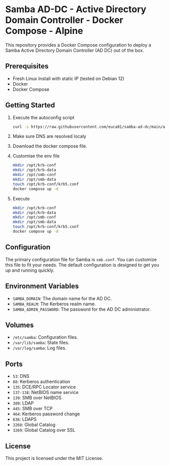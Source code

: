 # Samba AD-DC - Active Directory Domain Controller - Docker Compose - Alpine

This repository provides a Docker Compose configuration to deploy a Samba Active Directory Domain Controller (AD DC) out of the box.

## Prerequisites

- Fresh Linux Install with static IP (tested on Debian 12)
- Docker
- Docker Compose

## Getting Started

1. Execute the autoconfig script
    ```sh
    curl -s https://raw.githubusercontent.com/euca01/samba-ad-dc/main/autoconfig.sh | bash
    ```

2. Make sure DNS are resolved localy

3. Download the docker compose file.

4. Customise the env file
    ```sh
    mkdir /opt/krb-conf
    mkdir /opt/krb-data
    mkdir /opt/smb-conf
    mkdir /opt/smb-data
    touch /opt/krb-conf/krb5.conf
    docker compose up -d
    ```

5. Execute 
    ```sh
    mkdir /opt/krb-conf
    mkdir /opt/krb-data
    mkdir /opt/smb-conf
    mkdir /opt/smb-data
    touch /opt/krb-conf/krb5.conf
    docker compose up -d
    ```

## Configuration

The primary configuration file for Samba is `smb.conf`. You can customize this file to fit your needs. The default configuration is designed to get you up and running quickly.

## Environment Variables

- `SAMBA_DOMAIN`: The domain name for the AD DC.
- `SAMBA_REALM`: The Kerberos realm name.
- `SAMBA_ADMIN_PASSWORD`: The password for the AD DC administrator.

## Volumes

- `/etc/samba`: Configuration files.
- `/var/lib/samba`: State files.
- `/var/log/samba`: Log files.

## Ports

- `53`: DNS
- `88`: Kerberos authentication
- `135`: DCE/RPC Locator service
- `137-138`: NetBIOS name service
- `139`: SMB over NetBIOS
- `389`: LDAP
- `445`: SMB over TCP
- `464`: Kerberos password change
- `636`: LDAPS
- `3268`: Global Catalog
- `3269`: Global Catalog over SSL

## License

This project is licensed under the MIT License.